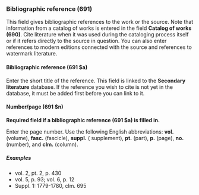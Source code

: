 ### Bibliographic reference (691)

This field gives bibliographic references to the work or the source. Note that information from a catalog of works is
entered in the field **Catalog of works (690)**. Cite literature when it was used during the cataloging process itself
or if it refers directly to the source in question. You can also enter references to modern editions connected with the
source and references to watermark literature.

#### Bibliographic reference (691 $a)

Enter the short title of the reference. This field is linked to the **Secondary literature** database. If the reference
you wish to cite is not yet in the database, it must be added first before you can link to it.

#### Number/page (691 $n)

**Required field if a bibliographic reference (691 $a) is filled in.**

Enter the page number. Use the following English abbreviations: **vol.** (volume), **fasc.** (fascicle), **suppl.** (
supplement), **pt.** (part), **p.** (page), **no.** (number), and **clm.** (column).

##### Examples

- vol. 2, pt. 2, p. 430
- vol. 5, p. 93; vol. 6, p. 12
- Suppl. 1: 1779-1780, clm. 695
